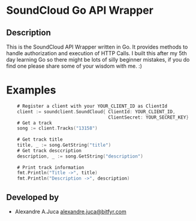 # SoundCloud Go API Wrapper

## Description
This is the SoundCloud API Wrapper written in Go. It provides methods to handle
authorization and execution of HTTP Calls. I built this after my 5th day learning Go so there might be lots of silly 
beginner mistakes, if you do find one please share some of your wisdom with me. :)


# Examples


```go
    # Register a client with your YOUR_CLIENT_ID as ClientId
    client := soundclient.SoundCloud{ ClientId: YOUR_CLIENT_ID,
                                      ClientSecret: YOUR_SECRET_KEY}
    # Get a track 
    song := client.Tracks("13158")
    
    # Get track title
    title, _ := song.GetString("title")
    # Get track desccription
    description, _ := song.GetString("description")
    
    # Print track information
    fmt.Println("Title ->", title)
    fmt.Println("Description ->", description)
```
    
    
## Developed by 
* Alexandre A.Juca <alexandre.juca@bitfyr.com>

